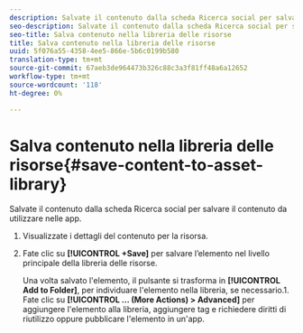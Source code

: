 ```yaml
---
description: Salvate il contenuto dalla scheda Ricerca social per salvare il contenuto da utilizzare nelle app.
seo-description: Salvate il contenuto dalla scheda Ricerca social per salvare il contenuto da utilizzare nelle app.
seo-title: Salva contenuto nella libreria delle risorse
title: Salva contenuto nella libreria delle risorse
uuid: 5f076a55-4358-4ee5-866e-5b6c0199b580
translation-type: tm+mt
source-git-commit: 67aeb3de964473b326c88c3a3f81ff48a6a12652
workflow-type: tm+mt
source-wordcount: '118'
ht-degree: 0%

---
```



# Salva contenuto nella libreria delle risorse{#save-content-to-asset-library}

Salvate il contenuto dalla scheda Ricerca social per salvare il contenuto da utilizzare nelle app.

1. Visualizzate i dettagli del contenuto per la risorsa.
1. Fate clic su **[!UICONTROL +Save]** per salvare l’elemento nel livello principale della libreria delle risorse.

   Una volta salvato l&#39;elemento, il pulsante si trasforma in **[!UICONTROL Add to Folder]**, per individuare l&#39;elemento nella libreria, se necessario.1. Fate clic su **[!UICONTROL … (More Actions) > Advanced]** per aggiungere l&#39;elemento alla libreria, aggiungere tag e richiedere diritti di riutilizzo oppure pubblicare l&#39;elemento in un&#39;app.
